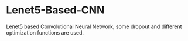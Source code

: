 # Lenet5-Based-CNN  

Lenet5 based Convolutional Neural Network, some dropout and different optimization functions are used.
